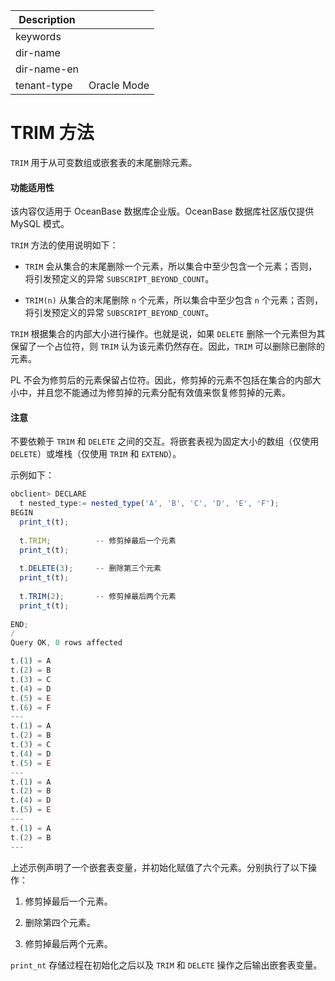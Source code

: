 | Description   |                 |
|---------------|-----------------|
| keywords      |                 |
| dir-name      |                 |
| dir-name-en   |                 |
| tenant-type   | Oracle Mode     |

# TRIM 方法 

`TRIM` 用于从可变数组或嵌套表的末尾删除元素。

  <main id="notice" >
    <h4>功能适用性</h4>
    <p>该内容仅适用于 OceanBase 数据库企业版。OceanBase 数据库社区版仅提供 MySQL 模式。</p>
  </main>

`TRIM` 方法的使用说明如下：

* `TRIM` 会从集合的末尾删除一个元素，所以集合中至少包含一个元素；否则，将引发预定义的异常 `SUBSCRIPT_BEYOND_COUNT`。

* `TRIM(n)` 从集合的末尾删除 `n` 个元素，所以集合中至少包含 `n` 个元素；否则，将引发预定义的异常 `SUBSCRIPT_BEYOND_COUNT`。




`TRIM` 根据集合的内部大小进行操作。也就是说，如果 `DELETE` 删除一个元素但为其保留了一个占位符，则 `TRIM` 认为该元素仍然存在。因此，`TRIM` 可以删除已删除的元素。

PL 不会为修剪后的元素保留占位符。因此，修剪掉的元素不包括在集合的内部大小中，并且您不能通过为修剪掉的元素分配有效值来恢复修剪掉的元素。


  <main id="notice" type='notice'>
    <h4>注意</h4>
    <p>不要依赖于 <code>TRIM</code> 和 <code>DELETE</code> 之间的交互。将嵌套表视为固定大小的数组（仅使用<code>DELETE</code>）或堆栈（仅使用 <code>TRIM</code> 和 <code>EXTEND</code>）。</p>
  </main>

示例如下：

```javascript
obclient> DECLARE
  t nested_type:= nested_type('A', 'B', 'C', 'D', 'E', 'F');
BEGIN 
  print_t(t);
 
  t.TRIM;          -- 修剪掉最后一个元素
  print_t(t);
  
  t.DELETE(3);     -- 删除第三个元素
  print_t(t);
 
  t.TRIM(2);       -- 修剪掉最后两个元素
  print_t(t);
 
END;
/
Query OK, 0 rows affected 

t.(1) = A
t.(2) = B
t.(3) = C
t.(4) = D
t.(5) = E
t.(6) = F
---
t.(1) = A
t.(2) = B
t.(3) = C
t.(4) = D
t.(5) = E
---
t.(1) = A
t.(2) = B
t.(4) = D
t.(5) = E
---
t.(1) = A
t.(2) = B
---
```



上述示例声明了一个嵌套表变量，并初始化赋值了六个元素。分别执行了以下操作：

1. 修剪掉最后一个元素。

   

2. 删除第四个元素。

   

3. 修剪掉最后两个元素。

   




`print_nt` 存储过程在初始化之后以及 `TRIM` 和 `DELETE` 操作之后输出嵌套表变量。
